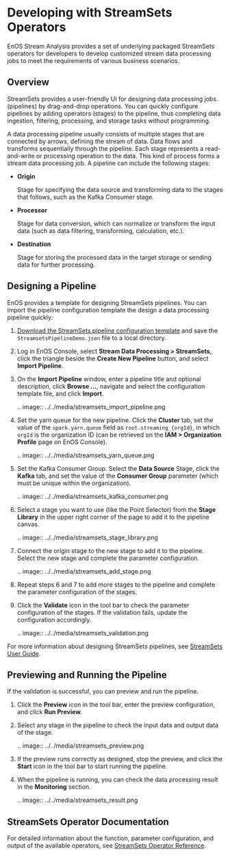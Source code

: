 # Developing with StreamSets Operators
EnOS Stream Analysis provides a set of underlying packaged StreamSets operators for developers to develop customized stream data processing jobs to meet the requirements of various business scenarios.

## Overview

StreamSets provides a user-friendly UI for designing data processing jobs (pipelines) by drag-and-drop operations. You can quickly configure pipelines by adding operators (stages) to the pipeline, thus completing data ingestion, filtering, processing, and storage tasks without programming.

A data processing pipeline usually consists of multiple stages that are connected by arrows, defining the stream of data. Data flows and transforms sequentially through the pipeline. Each stage represents a read-and-write or processing operation to the data. This kind of process forms a stream data processing job. A pipeline can include the following stages:

- **Origin**

  Stage for specifying the data source and transforming data to the stages that follows, such as the Kafka Consumer stage.

- **Processor**

  Stage for data conversion,  which can normalize or transform the input data (such as data filtering, transforming, calculation, etc.).

- **Destination**

  Stage for storing the processed data in the target storage or sending data for further processing.

## Designing a Pipeline

EnOS provides a template for designing StreamSets pipelines. You can import the pipeline configuration template the design a data processing pipeline quickly:

1. [Download the StreamSets pipeline configuration template](../../_static/StreamsetsPipelineDemo.json) and save the `StreamsetsPipelineDemo.json` file to a local directory.

2. Log in EnOS Console, select **Stream Data Processing > StreamSets**, click the triangle beside the **Create New Pipeline** button, and select **Import Pipeline**.

3. On the **Import Pipeline** window, enter a pipeline title and optional description, click **Browse ...**, navigate and select the configuration template file, and click **Import**.

   .. image:: ../../media/streamsets_import_pipeline.png

4. Set the yarn queue for the new pipeline. Click the **Cluster** tab, set the value of the `spark.yarn.queue` field as `root.streaming_{orgId}`, in which `orgId`  is the organization ID (can be retrieved on the **IAM > Organization Profile** page on EnOS Console).

   .. image:: ../../media/streamsets_yarn_queue.png

5. Set the Kafka Consumer Group. Select the **Data Source** Stage, click the **Kafka** tab, and set the value of the **Consumer Group** parameter (which must be unique within the organization). 

   .. image:: ../../media/streamsets_kafka_consumer.png

6. Select a stage you want to use (like the Point Selector) from the **Stage Library** in the upper right corner of the page to add it to the pipeline canvas.

   .. image:: ../../media/streamsets_stage_library.png

7. Connect the origin stage to the new stage to add it to the pipeline. Select the new stage and complete the parameter configuration.

   .. image:: ../../media/streamsets_add_stage.png

8. Repeat steps 6 and 7 to add more stages to the pipeline and complete the parameter configuration of the stages.

9. Click the **Validate** icon in the tool bar to check the parameter configuration of the stages. If the validation fails, update the configuration accordingly.

   .. image:: ../../media/streamsets_validation.png

For more information about designing StreamSets pipelines, see [StreamSets User Guide](https://streamsets.com/documentation/controlhub/2.0.8/help/controlhub/UserGuide/PipelineDesign/PipelineDesign.html).

## Previewing and Running the Pipeline

If the validation is successful, you can preview and run the pipeline.

1. Click the **Preview** icon in the tool bar, enter the preview configuration, and click **Run Preview**.

2. Select any stage in the pipeline to check the input data and output data of the stage.

   .. image:: ../../media/streamsets_preview.png

3. If the preview runs correctly as designed, stop the preview, and click the **Start** icon in the tool bar to start running the pipeline.

4. When the pipeline is running, you can check the data processing result in the **Monitoring** section.

   .. image:: ../../media/streamsets_result.png

## StreamSets Operator Documentation

For detailed information about the function, parameter configuration, and output of the available operators, see [StreamSets Operator Reference](../../reference/streamsets/index).